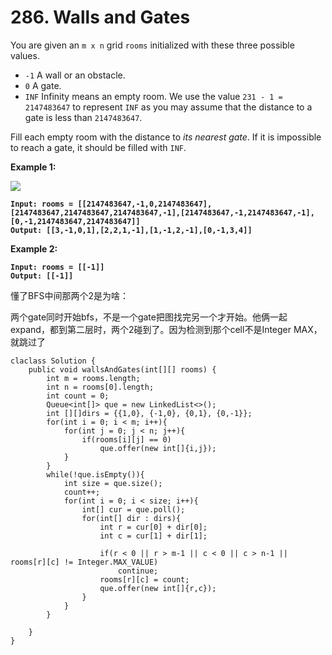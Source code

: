 # 286. Walls and Gates

You are given an `m x n` grid `rooms` initialized with these three possible values.

* `-1` A wall or an obstacle.
* `0` A gate.
* `INF` Infinity means an empty room. We use the value `231 - 1 = 2147483647` to represent `INF` as you may assume that the distance to a gate is less than `2147483647`.

Fill each empty room with the distance to _its nearest gate_. If it is impossible to reach a gate, it should be filled with `INF`.

&#x20;

**Example 1:**

![](https://assets.leetcode.com/uploads/2021/01/03/grid.jpg)

<pre><code><strong>Input: rooms = [[2147483647,-1,0,2147483647],[2147483647,2147483647,2147483647,-1],[2147483647,-1,2147483647,-1],[0,-1,2147483647,2147483647]]
</strong><strong>Output: [[3,-1,0,1],[2,2,1,-1],[1,-1,2,-1],[0,-1,3,4]]
</strong></code></pre>

**Example 2:**

<pre><code><strong>Input: rooms = [[-1]]
</strong><strong>Output: [[-1]]
</strong></code></pre>

懂了BFS中间那两个2是为啥：

两个gate同时开始bfs，不是一个gate把图找完另一个才开始。他俩一起expand，都到第二层时，两个2碰到了。因为检测到那个cell不是Integer MAX，就跳过了

```
claclass Solution {
    public void wallsAndGates(int[][] rooms) {
        int m = rooms.length;
        int n = rooms[0].length;
        int count = 0;
        Queue<int[]> que = new LinkedList<>();
        int [][]dirs = {{1,0}, {-1,0}, {0,1}, {0,-1}};
        for(int i = 0; i < m; i++){
            for(int j = 0; j < n; j++){
                if(rooms[i][j] == 0)
                    que.offer(new int[]{i,j});
            }
        }
        while(!que.isEmpty()){
            int size = que.size();
            count++;
            for(int i = 0; i < size; i++){
                int[] cur = que.poll();
                for(int[] dir : dirs){
                    int r = cur[0] + dir[0];
                    int c = cur[1] + dir[1];
                    
                    if(r < 0 || r > m-1 || c < 0 || c > n-1 || rooms[r][c] != Integer.MAX_VALUE)
                        continue;
                    rooms[r][c] = count; 
                    que.offer(new int[]{r,c});
                }
            }
        }
        
    }
}
```



